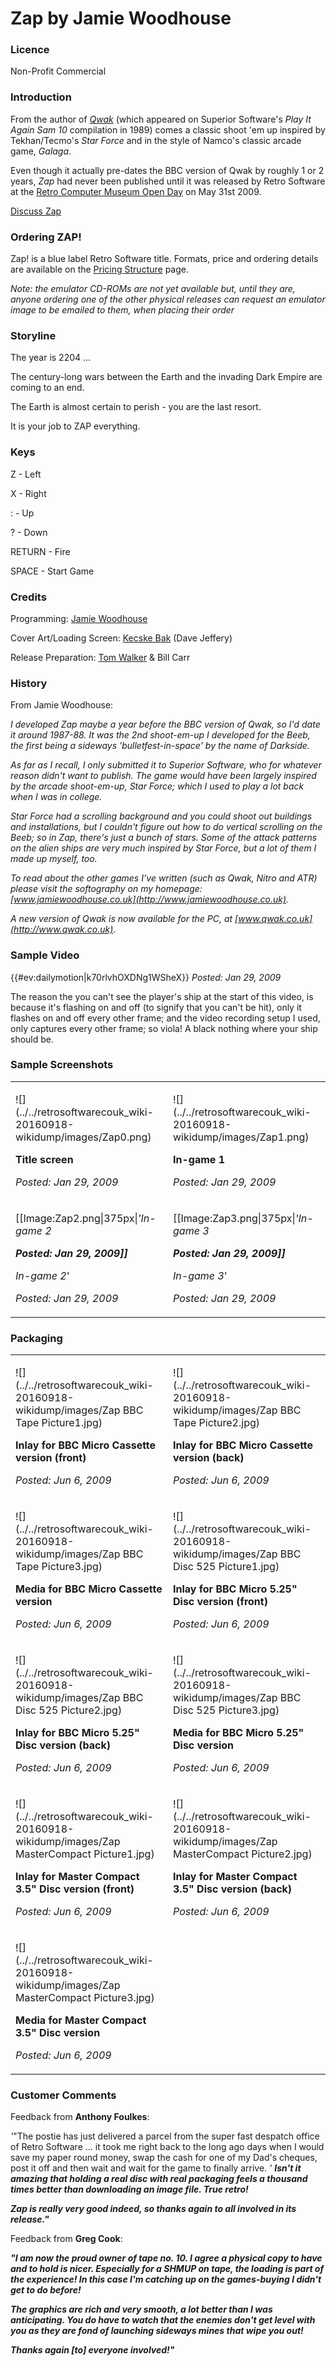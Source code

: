 # Zap by Jamie Woodhouse

### Licence

Non-Profit Commercial

### Introduction

From the author of _[Qwak](http://www.qwak.co.uk)_ (which appeared on Superior Software's _Play It Again Sam 10_ compilation in 1989) comes a classic shoot 'em up inspired by Tekhan/Tecmo's _Star Force_ and in the style of Namco's classic arcade game, _Galaga_.

Even though it actually pre-dates the BBC version of Qwak by roughly 1 or 2 years, _Zap_ had never been published until it was released by Retro Software at the [Retro Computer Museum Open Day](http://www.retrocomputermuseum.co.uk/) on May 31st 2009.

[Discuss Zap](http://www.retrosoftware.co.uk/forum/viewforum.php?f=43)

### Ordering ZAP!

Zap! is a blue label Retro Software title. Formats, price and ordering details are available on the [Pricing Structure](Prices "wikilink") page.

_Note: the emulator CD-ROMs are not yet available but, until they are, anyone ordering one of the other physical releases can request an emulator image to be emailed to them, when placing their order_

### Storyline

The year is 2204 ...

The century-long wars between the Earth and the invading Dark Empire are coming to an end.

The Earth is almost certain to perish - you are the last resort.

It is your job to ZAP everything.

### Keys

Z - Left

X - Right

: - Up

? - Down

RETURN - Fire

SPACE - Start Game

### Credits

Programming: [Jamie Woodhouse](http://www.jamiewoodhouse.co.uk)

Cover Art/Loading Screen: [Kecske Bak](http://www.kecskebak.co.uk) (Dave Jeffery)

Release Preparation: [Tom Walker](http://www.tommowalker.co.uk) & Bill Carr

### History

From Jamie Woodhouse:

_I developed Zap maybe a year before the BBC version of Qwak, so I'd date it around 1987-88. It was the 2nd shoot-em-up I developed for the Beeb, the first being a sideways 'bulletfest-in-space' by the name of Darkside._

_As far as I recall, I only submitted it to Superior Software, who for whatever reason didn't want to publish. The game would have been largely inspired by the arcade shoot-em-up, Star Force; which I used to play a lot back when I was in college._

_Star Force had a scrolling background and you could shoot out buildings and installations, but I couldn't figure out how to do vertical scrolling on the Beeb; so in Zap, there's just a bunch of stars. Some of the attack patterns on the alien ships are very much inspired by Star Force, but a lot of them I made up myself, too._

_To read about the other games I’ve written (such as Qwak, Nitro and ATR) please visit the softography on my homepage: [www.jamiewoodhouse.co.uk](http://www.jamiewoodhouse.co.uk)._

_A new version of Qwak is now available for the PC, at [www.qwak.co.uk](http://www.qwak.co.uk)._

### Sample Video

{{\#ev:dailymotion|k70rlvhOXDNg1WSheX}} _Posted: Jan 29, 2009_

The reason the you can't see the player's ship at the start of this video, is because it's flashing on and off (to signify that you can't be hit), only it flashes on and off every other frame; and the video recording setup I used, only captures every other frame; so viola! A black nothing where your ship should be.

### Sample Screenshots

<table>

<tbody>

<tr class="odd">

<td><p>![](../../retrosoftwarecouk_wiki-20160918-wikidump/images/Zap0.png)

<strong>Title screen</strong><br />

<em>Posted: Jan 29, 2009</em></p></td>

<td><p>![](../../retrosoftwarecouk_wiki-20160918-wikidump/images/Zap1.png)

<strong>In-game 1</strong><br />

<em>Posted: Jan 29, 2009</em></p></td>

</tr>

<tr class="even">

<td><p>[[Image:Zap2.png|375px|<em>'In-game 2 <strong><br />

<em>Posted: Jan 29, 2009</em>]]<br />

</strong>In-game 2</em>'<br />

<em>Posted: Jan 29, 2009</em></p></td>

<td><p>[[Image:Zap3.png|375px|<em>'In-game 3 <strong><br />

<em>Posted: Jan 29, 2009</em>]]<br />

</strong>In-game 3</em>'<br />

<em>Posted: Jan 29, 2009</em></p></td>

</tr>

</tbody>

</table>

### Packaging

<table>

<tbody>

<tr class="odd">

<td><p>![](../../retrosoftwarecouk_wiki-20160918-wikidump/images/Zap BBC Tape Picture1.jpg)

<strong>Inlay for BBC Micro Cassette version (front)</strong><br />

<em>Posted: Jun 6, 2009</em></p></td>

<td><p>![](../../retrosoftwarecouk_wiki-20160918-wikidump/images/Zap BBC Tape Picture2.jpg)

<strong>Inlay for BBC Micro Cassette version (back)</strong><br />

<em>Posted: Jun 6, 2009</em></p></td>

</tr>

<tr class="even">

<td><p>![](../../retrosoftwarecouk_wiki-20160918-wikidump/images/Zap BBC Tape Picture3.jpg)

<strong>Media for BBC Micro Cassette version</strong><br />

<em>Posted: Jun 6, 2009</em></p></td>

<td><p>![](../../retrosoftwarecouk_wiki-20160918-wikidump/images/Zap BBC Disc 525 Picture1.jpg)

<strong>Inlay for BBC Micro 5.25&quot; Disc version (front)</strong><br />

<em>Posted: Jun 6, 2009</em></p></td>

</tr>

<tr class="odd">

<td><p>![](../../retrosoftwarecouk_wiki-20160918-wikidump/images/Zap BBC Disc 525 Picture2.jpg)

<strong>Inlay for BBC Micro 5.25&quot; Disc version (back)</strong><br />

<em>Posted: Jun 6, 2009</em></p></td>

<td><p>![](../../retrosoftwarecouk_wiki-20160918-wikidump/images/Zap BBC Disc 525 Picture3.jpg)

<strong>Media for BBC Micro 5.25&quot; Disc version</strong><br />

<em>Posted: Jun 6, 2009</em></p></td>

</tr>

<tr class="even">

<td><p>![](../../retrosoftwarecouk_wiki-20160918-wikidump/images/Zap MasterCompact Picture1.jpg)

<strong>Inlay for Master Compact 3.5&quot; Disc version (front)</strong><br />

<em>Posted: Jun 6, 2009</em></p></td>

<td><p>![](../../retrosoftwarecouk_wiki-20160918-wikidump/images/Zap MasterCompact Picture2.jpg)

<strong>Inlay for Master Compact 3.5&quot; Disc version (back)</strong><br />

<em>Posted: Jun 6, 2009</em></p></td>

</tr>

<tr class="odd">

<td><p>![](../../retrosoftwarecouk_wiki-20160918-wikidump/images/Zap MasterCompact Picture3.jpg)

<strong>Media for Master Compact 3.5&quot; Disc version</strong><br />

<em>Posted: Jun 6, 2009</em></p></td>

</tr>

</tbody>

</table>

### Customer Comments

Feedback from **Anthony Foulkes**:

_'_"The postie has just delivered a parcel from the super fast despatch office of Retro Software ... it took me right back to the long ago days when I would save my paper round money, swap the cash for one of my Dad's cheques, post it off and then wait and wait for the game to finally arrive. _'_ **_Isn't it amazing that holding a real disc with real packaging feels a thousand times better than downloading an image file. True retro!_**

**_Zap is really very good indeed, so thanks again to all involved in its release."_**

Feedback from **Greg Cook**:

**_"I am now the proud owner of tape no. 10. I agree a physical copy to have and to hold is nicer. Especially for a SHMUP on tape, the loading is part of the experience! In this case I'm catching up on the games-buying I didn't get to do before!_**

**_The graphics are rich and very smooth, a lot better than I was anticipating. You do have to watch that the enemies don't get level with you as they are fond of launching sideways mines that wipe you out!_**

**_Thanks again \[to\] everyone involved!"_**
